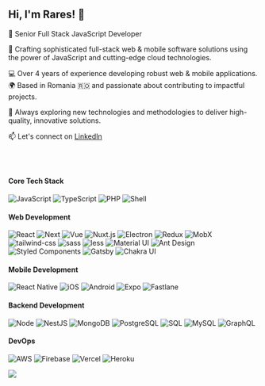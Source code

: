 ## Hi, I'm Rares! 👋

🚀 Senior Full Stack JavaScript Developer 

🌟 Crafting sophisticated full-stack web & mobile software solutions using the power of JavaScript and cutting-edge cloud technologies.

💻 Over 4 years of experience developing robust web & mobile applications.
🌍 Based in Romania 🇷🇴 and passionate about contributing to impactful projects.

🔭 Always exploring new technologies and methodologies to deliver high-quality, innovative solutions.

📫 Let's connect on [LinkedIn](https://www.linkedin.com/in/rares-modure-778b16170/)

<br/><br/>


#### Core Tech Stack 

![JavaScript](https://img.shields.io/badge/-JavaScript-000?&style=for-the-badge&logo=JavaScript)
![TypeScript](https://img.shields.io/badge/-TypeScript-000?&style=for-the-badge&logo=TypeScript)
![PHP](https://img.shields.io/badge/PHP-000?style=for-the-badge&logo=php&logoColor=white)
![Shell](https://img.shields.io/badge/-Shell-000?&style=for-the-badge&logo=Shell)


#### Web Development

![React](https://img.shields.io/badge/-React-000?&style=for-the-badge&logo=react)
![Next](https://img.shields.io/badge/Next-000?style=for-the-badge&logo=nextdotjs&logoColor=FFFFFF)
![Vue](https://img.shields.io/badge/-Vue-000?&style=for-the-badge&logo=Vue)
![Nuxt.js](https://img.shields.io/badge/Nuxt.js-000?style=for-the-badge&logo=nuxt.js)
![Electron](https://img.shields.io/badge/-Electron-000?&style=for-the-badge&logo=Electron)
![Redux](https://img.shields.io/badge/-Redux-000?&style=for-the-badge&logo=Redux)
![MobX](https://img.shields.io/badge/-MobX-000?&style=for-the-badge&logo=MobX)
![tailwind-css](https://img.shields.io/badge/tailwind_css-000?&style=for-the-badge&logo=tailwind_css)
![sass](https://img.shields.io/badge/-sass-000?&style=for-the-badge&logo=sass)
![less](https://img.shields.io/badge/-less-000?&style=for-the-badge&logo=less)
![Material UI](https://img.shields.io/badge/-Material%20UI-000?&style=for-the-badge&logo=Material-UI)
![Ant Design](https://img.shields.io/badge/-Ant%20Design-000?&style=for-the-badge&logo=Ant-Design)
![Styled Components](https://img.shields.io/badge/-Styled%20Components-000?&style=for-the-badge&logo=styled-components)
![Gatsby](https://img.shields.io/badge/-Gatsby-000?&style=for-the-badge&logo=Gatsby)
![Chakra UI](https://img.shields.io/badge/Chakra_UI-000?style=for-the-badge&logo=chakra-ui)


#### Mobile Development

![React Native](https://img.shields.io/badge/-React%20native-000?&style=for-the-badge&logo=React)
![iOS](https://img.shields.io/badge/-iOS-000?&style=for-the-badge&logo=Apple)
![Android](https://img.shields.io/badge/-Android-000?&style=for-the-badge&logo=Android)
![Expo](https://img.shields.io/badge/-Expo-000?&style=for-the-badge&logo=Expo)
![Fastlane](https://img.shields.io/badge/-Fastlane-000?&style=for-the-badge&logo=Fastlane)


#### Backend Development

![Node](https://img.shields.io/badge/-Node.js-000?&style=for-the-badge&logo=node.js)
![NestJS](https://img.shields.io/badge/NestJS-000?style=for-the-badge&logo=nestjs)
![MongoDB](https://img.shields.io/badge/-MongoDB-000?&style=for-the-badge&logo=mongodb)
![PostgreSQL](https://img.shields.io/badge/-PostgreSQL-000?&style=for-the-badge&logo=PostgreSQL)
![SQL](https://img.shields.io/badge/-SQL-000?&style=for-the-badge&logo=SQL)
![MySQL](https://img.shields.io/badge/-MySQL-000?&style=for-the-badge&logo=MySQL)
![GraphQL](https://img.shields.io/badge/-GraphQL-000?&style=for-the-badge&logo=GraphQL)


#### DevOps

![AWS](https://img.shields.io/badge/-AWS-000?&style=for-the-badge&logo=Amazon-AWS)
![Firebase](https://img.shields.io/badge/-Firebase-000?&style=for-the-badge&logo=Firebase)
![Vercel](https://img.shields.io/badge/-Netlify-000?&style=for-the-badge&logo=Vercel)
![Heroku](https://img.shields.io/badge/-Heroku-000?&style=for-the-badge&logo=Heroku)


![](https://green-wall.leoku.dev/api/og/share/[RaresM7373])
